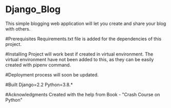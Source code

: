 # Django_Blog
This simple blogging web application will let you create and share your blog with others.

#Prerequisites
Requirements.txt file is added for the dependencies of this project.

#Installing
Project will work best if created in virtual environment.
The virtual environment have not been added to this, as they can be easily created with pipenv command.

#Deployment process will soon be updated.

#Built
Django=2.2
Python=3.8.*

#Acknowledgments
Created with the help from Book - "Crash Course on Python"

